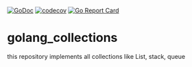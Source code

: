 [![GoDoc](https://godoc.org/architagr/golang_collections?status.svg)](https://pkg.go.dev/github.com/architagr/golang_collections/stack)
[![codecov](https://codecov.io/gh/architagr/golang_collections/branch/main/graph/badge.svg?token=SMK47LSPZ4)](https://codecov.io/gh/architagr/golang_collections)
[![Go Report Card](https://goreportcard.com/badge/github.com/architagr/golang_collections)](https://goreportcard.com/report/github.com/architagr/golang_collections) 

# golang_collections
this repository implements all collections like List, stack, queue 
